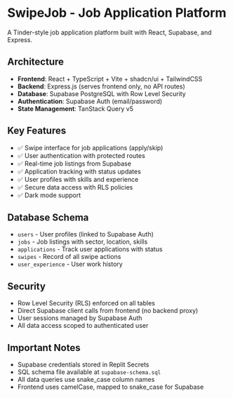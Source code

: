 # SwipeJob - Job Application Platform

A Tinder-style job application platform built with React, Supabase, and Express.

## Architecture

- **Frontend**: React + TypeScript + Vite + shadcn/ui + TailwindCSS
- **Backend**: Express.js (serves frontend only, no API routes)
- **Database**: Supabase PostgreSQL with Row Level Security
- **Authentication**: Supabase Auth (email/password)
- **State Management**: TanStack Query v5

## Key Features

- ✅ Swipe interface for job applications (apply/skip)
- ✅ User authentication with protected routes
- ✅ Real-time job listings from Supabase
- ✅ Application tracking with status updates
- ✅ User profiles with skills and experience
- ✅ Secure data access with RLS policies
- ✅ Dark mode support

## Database Schema

- `users` - User profiles (linked to Supabase Auth)
- `jobs` - Job listings with sector, location, skills
- `applications` - Track user applications with status
- `swipes` - Record of all swipe actions
- `user_experience` - User work history

## Security

- Row Level Security (RLS) enforced on all tables
- Direct Supabase client calls from frontend (no backend proxy)
- User sessions managed by Supabase Auth
- All data access scoped to authenticated user

## Important Notes

- Supabase credentials stored in Replit Secrets
- SQL schema file available at `supabase-schema.sql`
- All data queries use snake_case column names
- Frontend uses camelCase, mapped to snake_case for Supabase
